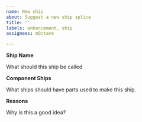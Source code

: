 ```yaml
---
name: New ship
about: Suggest a new ship splice
title: ''
labels: enhancement, ship
assignees: mOctave

---
```


**Ship Name**

What should this ship be called

**Component Ships**

What ships should have parts used to make this ship.

**Reasons**

Why is this a good idea?

